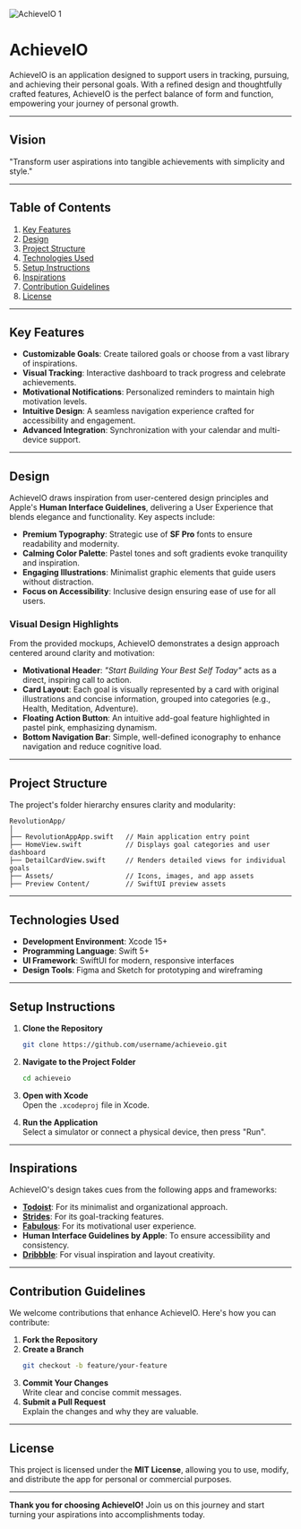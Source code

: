 
![AchieveIO 1](https://github.com/user-attachments/assets/33b147db-9ff6-427c-aee2-d2788b405cbf)

# AchieveIO

AchieveIO is an application designed to support users in tracking, pursuing, and achieving their personal goals. With a refined design and thoughtfully crafted features, AchieveIO is the perfect balance of form and function, empowering your journey of personal growth.

---

## **Vision**

"Transform user aspirations into tangible achievements with simplicity and style."

---

## **Table of Contents**

1. [Key Features](#key-features)  
2. [Design](#design)  
3. [Project Structure](#project-structure)  
4. [Technologies Used](#technologies-used)  
5. [Setup Instructions](#setup-instructions)  
6. [Inspirations](#inspirations)  
7. [Contribution Guidelines](#contribution-guidelines)  
8. [License](#license)  

---

## **Key Features**

- **Customizable Goals**: Create tailored goals or choose from a vast library of inspirations.  
- **Visual Tracking**: Interactive dashboard to track progress and celebrate achievements.  
- **Motivational Notifications**: Personalized reminders to maintain high motivation levels.  
- **Intuitive Design**: A seamless navigation experience crafted for accessibility and engagement.  
- **Advanced Integration**: Synchronization with your calendar and multi-device support.  

---

## **Design**

AchieveIO draws inspiration from user-centered design principles and Apple's **Human Interface Guidelines**, delivering a User Experience that blends elegance and functionality. Key aspects include:

- **Premium Typography**: Strategic use of **SF Pro** fonts to ensure readability and modernity.  
- **Calming Color Palette**: Pastel tones and soft gradients evoke tranquility and inspiration.  
- **Engaging Illustrations**: Minimalist graphic elements that guide users without distraction.  
- **Focus on Accessibility**: Inclusive design ensuring ease of use for all users.

### **Visual Design Highlights**

From the provided mockups, AchieveIO demonstrates a design approach centered around clarity and motivation:

- **Motivational Header**: *"Start Building Your Best Self Today"* acts as a direct, inspiring call to action.  
- **Card Layout**: Each goal is visually represented by a card with original illustrations and concise information, grouped into categories (e.g., Health, Meditation, Adventure).  
- **Floating Action Button**: An intuitive add-goal feature highlighted in pastel pink, emphasizing dynamism.  
- **Bottom Navigation Bar**: Simple, well-defined iconography to enhance navigation and reduce cognitive load.

---

## **Project Structure**

The project's folder hierarchy ensures clarity and modularity:  

```
RevolutionApp/
│
├── RevolutionAppApp.swift   // Main application entry point
├── HomeView.swift           // Displays goal categories and user dashboard
├── DetailCardView.swift     // Renders detailed views for individual goals
├── Assets/                  // Icons, images, and app assets
├── Preview Content/         // SwiftUI preview assets
```

---

## **Technologies Used**

- **Development Environment**: Xcode 15+  
- **Programming Language**: Swift 5+  
- **UI Framework**: SwiftUI for modern, responsive interfaces  
- **Design Tools**: Figma and Sketch for prototyping and wireframing  

---

## **Setup Instructions**

1. **Clone the Repository**
   ```bash
   git clone https://github.com/username/achieveio.git
   ```
2. **Navigate to the Project Folder**  
   ```bash
   cd achieveio
   ```
3. **Open with Xcode**  
   Open the `.xcodeproj` file in Xcode.  

4. **Run the Application**  
   Select a simulator or connect a physical device, then press "Run".  

---

## **Inspirations**

AchieveIO's design takes cues from the following apps and frameworks:  

- **[Todoist](https://todoist.com/)**: For its minimalist and organizational approach.  
- **[Strides](https://www.stridesapp.com/)**: For its goal-tracking features.  
- **[Fabulous](https://www.thefabulous.co/)**: For its motivational user experience.  
- **Human Interface Guidelines by Apple**: To ensure accessibility and consistency.  
- **[Dribbble](https://dribbble.com/)**: For visual inspiration and layout creativity.  

---

## **Contribution Guidelines**

We welcome contributions that enhance AchieveIO. Here's how you can contribute:  

1. **Fork the Repository**  
2. **Create a Branch**  
   ```bash
   git checkout -b feature/your-feature
   ```
3. **Commit Your Changes**  
   Write clear and concise commit messages.  
4. **Submit a Pull Request**  
   Explain the changes and why they are valuable.  

---

## **License**

This project is licensed under the **MIT License**, allowing you to use, modify, and distribute the app for personal or commercial purposes.  

---

**Thank you for choosing AchieveIO!** Join us on this journey and start turning your aspirations into accomplishments today.  
